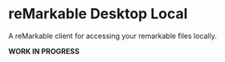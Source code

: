 # reMarkable Desktop Local

A reMarkable client for accessing your remarkable files locally.

**WORK IN PROGRESS**